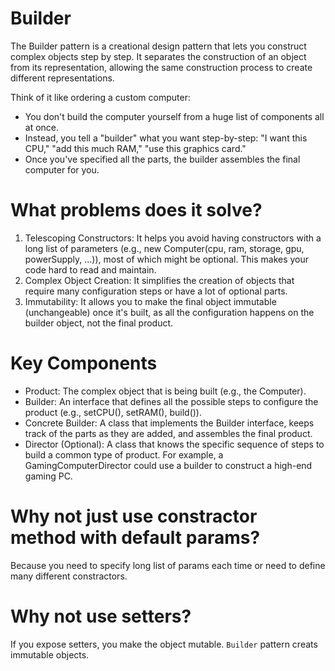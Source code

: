 # Builder
The Builder pattern is a creational design pattern that lets you construct complex objects step by step. It separates the construction of an object from its representation, allowing the same construction process to create different representations.

Think of it like ordering a custom computer:
- You don't build the computer yourself from a huge list of components all at once.
- Instead, you tell a "builder" what you want step-by-step: "I want this CPU," "add this much RAM," "use this graphics card."
- Once you've specified all the parts, the builder assembles the final computer for you.

# What problems does it solve?
1. Telescoping Constructors: It helps you avoid having constructors with a long list of parameters (e.g., new Computer(cpu, ram, storage, gpu, powerSupply, ...)), most of which might be optional. This makes your code hard to read and maintain.
2. Complex Object Creation: It simplifies the creation of objects that require many configuration steps or have a lot of optional parts.
3. Immutability: It allows you to make the final object immutable (unchangeable) once it's built, as all the configuration happens on the builder object, not the final product.

# Key Components
- Product: The complex object that is being built (e.g., the Computer).
- Builder: An interface that defines all the possible steps to configure the product (e.g., setCPU(), setRAM(), build()).
- Concrete Builder: A class that implements the Builder interface, keeps track of the parts as they are added, and assembles the final product.
- Director (Optional): A class that knows the specific sequence of steps to build a common type of product. For example, a GamingComputerDirector could use a builder to construct a high-end gaming PC.

# Why not just use constractor method with default params?
Because you need to specify long list of params each time or need to define many different constractors.

# Why not use setters?
If you expose setters, you make the object mutable. `Builder` pattern creats immutable objects.